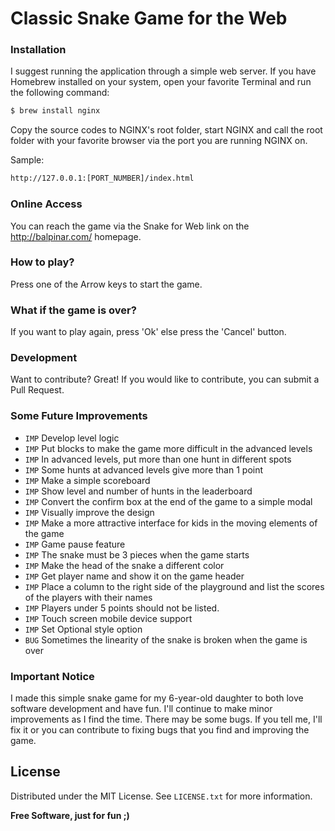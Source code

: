# Classic Snake Game for the Web

### Installation
I suggest running the application through a simple web server. If you have Homebrew installed on your system, open your favorite Terminal and run the following command:

```sh
$ brew install nginx
```
Copy the source codes to NGINX's root folder, start NGINX and call the root folder with your favorite browser via the port you are running NGINX on.

Sample:
```sh
http://127.0.0.1:[PORT_NUMBER]/index.html
```
### Online Access
You can reach the game via the Snake for Web link on the http://balpinar.com/ homepage.

### How to play?
Press one of the Arrow keys to start the game.

### What if the game is over?
If you want to play again, press 'Ok' else press the 'Cancel' button.

### Development
Want to contribute? Great! If you would like to contribute, you can submit a Pull Request.

### Some Future Improvements
- `IMP` Develop level logic
- `IMP` Put blocks to make the game more difficult in the advanced levels
- `IMP` In advanced levels, put more than one hunt in different spots
- `IMP` Some hunts at advanced levels give more than 1 point
- `IMP` Make a simple scoreboard
- `IMP` Show level and number of hunts in the leaderboard
- `IMP` Convert the confirm box at the end of the game to a simple modal
- `IMP` Visually improve the design
- `IMP` Make a more attractive interface for kids in the moving elements of the game
- `IMP` Game pause feature
- `IMP` The snake must be 3 pieces when the game starts
- `IMP` Make the head of the snake a different color
- `IMP` Get player name and show it on the game header
- `IMP` Place a column to the right side of the playground and list the scores of the players with their names
- `IMP` Players under 5 points should not be listed.
- `IMP` Touch screen mobile device support
- `IMP` Set Optional style option
- `BUG` Sometimes the linearity of the snake is broken when the game is over

### Important Notice
I made this simple snake game for my 6-year-old daughter to both love software development and have fun. I'll continue to make minor improvements as I find the time. There may be some bugs. If you tell me, I'll fix it or you can contribute to fixing bugs that you find and improving the game.

## License
Distributed under the MIT License. See `LICENSE.txt` for more information.

**Free Software, just for fun ;)**
